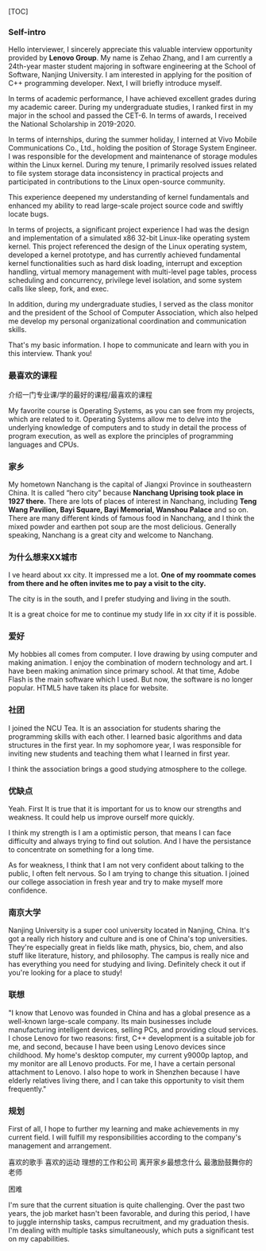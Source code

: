 [TOC]



### Self-intro

Hello interviewer, I sincerely appreciate this valuable interview opportunity provided by **Lenovo Group**. My name is Zehao Zhang, and I am currently a 24th-year master student majoring in software engineering at the School of Software, Nanjing University. I am interested in applying for the position of C++ programming developer. Next, I will briefly introduce myself.

In terms of academic performance, I have achieved excellent grades during my academic career. During my undergraduate studies, I ranked first in my major in the school and passed the CET-6. In terms of awards, I received the National Scholarship in 2019-2020. 

In terms of internships, during the summer holiday, I interned at Vivo Mobile Communications Co., Ltd., holding the position of Storage System Engineer. I was responsible for the development and maintenance of storage modules within the Linux kernel. During my tenure, I primarily resolved issues related to file system storage data inconsistency in practical projects and participated in contributions to the Linux open-source community.

This experience deepened my understanding of kernel fundamentals and enhanced my ability to read large-scale project source code and swiftly locate bugs.

In terms of projects, a significant project experience I had was the design and implementation of a simulated x86 32-bit Linux-like operating system kernel. This project referenced the design of the Linux operating system, developed a kernel prototype, and has currently achieved fundamental kernel functionalities such as hard disk loading, interrupt and exception handling, virtual memory management with multi-level page tables, process scheduling and concurrency, privilege level isolation, and some system calls like sleep, fork, and exec.

In addition, during my undergraduate studies, I served as the class monitor and the president of the School of Computer Association, which also helped me develop my personal organizational coordination and communication skills.

That's my basic information. I hope to communicate and learn with you in this interview. Thank you!



### 最喜欢的课程

介绍一门专业课/学的最好的课程/最喜欢的课程

My favorite course is Operating Systems, as you can see from my projects, which are related to it. Operating Systems allow me to delve into the underlying knowledge of computers and to study in detail the process of program execution, as well as explore the principles of programming languages and CPUs.



### 家乡

My hometown Nanchang is the capital of Jiangxi Province in southeastern China. It is called “hero city” because **Nanchang Uprising took place in 1927 there.** There are lots of places of interest in Nanchang, including **Teng Wang Pavilion, Bayi Square, Bayi Memorial, Wanshou Palace** and so on. There are many different kinds of famous food in Nanchang, and I think the mixed powder and earthen pot soup are the most delicious. Generally speaking, Nanchang is a great city and welcome to Nanchang. 



### 为什么想来XX城市

I ve heard about xx city. It impressed me a lot. **One of my roommate comes from there and he often invites me to pay a visit to the city.** 

The city is in the south, and I prefer studying and living in the south. 

It is a great choice for me to continue my study life in xx city if it is possible.



### 爱好

My hobbies all comes from computer. I love drawing by using computer and making animation. I enjoy the combination of modern technology and art. I have been making animation since primary school. At that time, Adobe Flash is the main software which I used. But now, the software is no longer popular. HTML5 have taken its place for website.



### 社团

I joined the NCU Tea. It is an association for students sharing the programming skills with each other. I learned basic algorithms and data structures in the first year. In my sophomore year, I was responsible for inviting new students and teaching them what I learned in first year.

I think the association brings a good studying atmosphere to the college.



### 优缺点

Yeah. First It is true that it is important for us to know our strengths and weakness. It could help us improve ourself more quickly. 

I think my strength is I am  a optimistic person, that means I can face difficulty and always trying to find out solution. And I have the persistance to concentrate on something for a long time. 

As for weakness, I think that I am not very confident about talking to the public, I often felt nervous. So I am trying to change this situation. I joined our college association in fresh year and try to make myself more confidence. 



### 南京大学

Nanjing University is a super cool university located in Nanjing, China. It's got a really rich history and culture and is one of China's top universities. They're especially great in fields like math, physics, bio, chem, and also stuff like literature, history, and philosophy. The campus is really nice and has everything you need for studying and living. Definitely check it out if you're looking for a place to study!



### 联想

"I know that Lenovo was founded in China and has a global presence as a well-known large-scale company. Its main businesses include manufacturing intelligent devices, selling PCs, and providing cloud services. I chose Lenovo for two reasons: first, C++ development is a suitable job for me, and second, because I have been using Lenovo devices since childhood. My home's desktop computer, my current y9000p laptop, and my monitor are all Lenovo products. For me, I have a certain personal attachment to Lenovo. I also hope to work in Shenzhen because I have elderly relatives living there, and I can take this opportunity to visit them frequently."



### 规划

First of all, I hope to further my learning and make achievements in my current field. I will fulfill my responsibilities according to the company's management and arrangement. 

喜欢的歌手 喜欢的运动 理想的工作和公司 离开家乡最想念什么 最激励鼓舞你的老师



困难

I'm sure that the current situation is quite challenging. Over the past two years, the job market hasn't been favorable, and during this period, I have to juggle internship tasks, campus recruitment, and my graduation thesis. I'm dealing with multiple tasks simultaneously, which puts a significant test on my capabilities.

